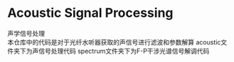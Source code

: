 # Acoustic Signal Processing
声学信号处理  
本仓库中的代码是对于光纤水听器获取的声信号进行滤波和参数解算
acoustic文件夹下为声信号处理代码
spectrum文件夹下为F-P干涉光谱信号解调代码
